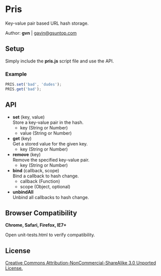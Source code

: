 # Pris

Key-value pair based URL hash storage.

Author: **gvn** | gavin@gsuntop.com

## Setup

Simply include the **pris.js** script file and use the API.

### Example

```javascript
PRIS.set('bad', 'dudes');  
PRIS.get('bad');
```

## API

* **set** (key, value)  
  Store a key-value pair in the hash.  
    * key (String or Number)  
    * value (String or Number)  
* **get** (key)  
  Get a stored value for the given key.
    * key (String or Number)
* **remove** (key)  
  Remove the specified key-value pair.
    * key (String or Number)
* **bind** (callback, scope)  
  Bind a callback to hash change.  
    * callback (Function)
    * scope (Object, optional)
* **unbindAll**  
  Unbind all callbacks to hash change.

## Browser Compatibility

**Chrome, Safari, Firefox, IE7+**

Open unit-tests.html to verify compatibility.

## License

[Creative Commons Attribution-NonCommercial-ShareAlike 3.0 Unported License.](http://creativecommons.org/licenses/by-nc-sa/3.0/)